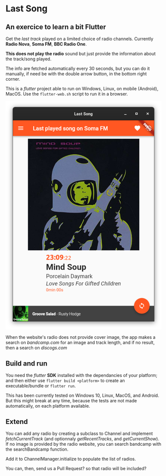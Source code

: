 # Last Song

## An exercice to learn a bit Flutter

Get the *last track* played on a limited choice of radio channels. Currently **Radio Nova**, **Soma FM**, **BBC Radio One**.

**This does not play the radio** sound but just provide the information about the track/song played.

The info are fetched automatically every 30 seconds, but you can do it manually, if need be with the double arrow button, in the bottom right corner.

This is a *flutter* project able to run on Windows, Linux, on mobile (Android), MacOS. Use the `flutter-web.sh` script to run it in a browser.

![Last Song on Linux](last_song.png)

When the website's radio does not provide cover image, the app makes a search on *bandcamp.com* for an image and track length, and if no result, then  a search on *discogs.com*

## Build and run

You need the *flutter* **SDK** installed with the dependancies of your platform; and then either use `flutter build <platform>` to create an executable/bundle or `flutter run`.

This has been currently tested on Windows 10, Linux, MacOS, and Android. But this might break at any time, because the tests are not made automatically, on each platform available.

## Extend

You can add any radio by creating a subclass to Channel and implement *fetchCurrentTrack* (and optionnaly *getRecentTracks*, and *getCurrentShow*).
If no image is provided by the radio website, you can search bandcamp with the searchBandcamp function.

Add it to ChannelManager.initialize to populate the list of radios.

You can, then, send us a Pull Request? so that radio will be included?
